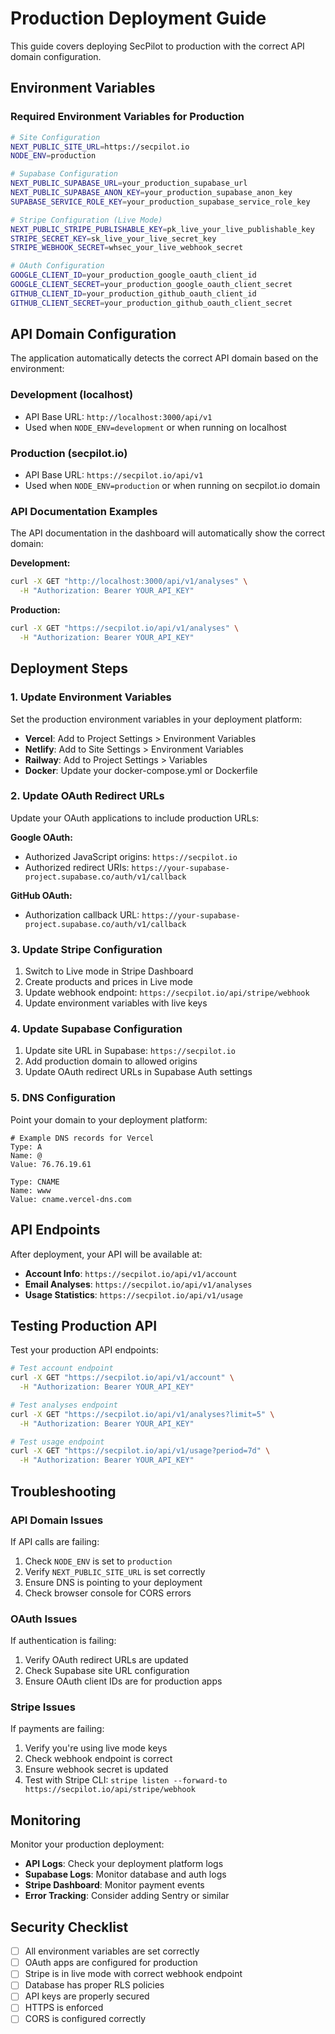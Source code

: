 # Production Deployment Guide

This guide covers deploying SecPilot to production with the correct API domain configuration.

## Environment Variables

### Required Environment Variables for Production

```bash
# Site Configuration
NEXT_PUBLIC_SITE_URL=https://secpilot.io
NODE_ENV=production

# Supabase Configuration
NEXT_PUBLIC_SUPABASE_URL=your_production_supabase_url
NEXT_PUBLIC_SUPABASE_ANON_KEY=your_production_supabase_anon_key
SUPABASE_SERVICE_ROLE_KEY=your_production_supabase_service_role_key

# Stripe Configuration (Live Mode)
NEXT_PUBLIC_STRIPE_PUBLISHABLE_KEY=pk_live_your_live_publishable_key
STRIPE_SECRET_KEY=sk_live_your_live_secret_key
STRIPE_WEBHOOK_SECRET=whsec_your_live_webhook_secret

# OAuth Configuration
GOOGLE_CLIENT_ID=your_production_google_oauth_client_id
GOOGLE_CLIENT_SECRET=your_production_google_oauth_client_secret
GITHUB_CLIENT_ID=your_production_github_oauth_client_id
GITHUB_CLIENT_SECRET=your_production_github_oauth_client_secret
```

## API Domain Configuration

The application automatically detects the correct API domain based on the environment:

### Development (localhost)

- API Base URL: `http://localhost:3000/api/v1`
- Used when `NODE_ENV=development` or when running on localhost

### Production (secpilot.io)

- API Base URL: `https://secpilot.io/api/v1`
- Used when `NODE_ENV=production` or when running on secpilot.io domain

### API Documentation Examples

The API documentation in the dashboard will automatically show the correct domain:

**Development:**

```bash
curl -X GET "http://localhost:3000/api/v1/analyses" \
  -H "Authorization: Bearer YOUR_API_KEY"
```

**Production:**

```bash
curl -X GET "https://secpilot.io/api/v1/analyses" \
  -H "Authorization: Bearer YOUR_API_KEY"
```

## Deployment Steps

### 1. Update Environment Variables

Set the production environment variables in your deployment platform:

- **Vercel**: Add to Project Settings > Environment Variables
- **Netlify**: Add to Site Settings > Environment Variables
- **Railway**: Add to Project Settings > Variables
- **Docker**: Update your docker-compose.yml or Dockerfile

### 2. Update OAuth Redirect URLs

Update your OAuth applications to include production URLs:

**Google OAuth:**

- Authorized JavaScript origins: `https://secpilot.io`
- Authorized redirect URIs: `https://your-supabase-project.supabase.co/auth/v1/callback`

**GitHub OAuth:**

- Authorization callback URL: `https://your-supabase-project.supabase.co/auth/v1/callback`

### 3. Update Stripe Configuration

1. Switch to Live mode in Stripe Dashboard
2. Create products and prices in Live mode
3. Update webhook endpoint: `https://secpilot.io/api/stripe/webhook`
4. Update environment variables with live keys

### 4. Update Supabase Configuration

1. Update site URL in Supabase: `https://secpilot.io`
2. Add production domain to allowed origins
3. Update OAuth redirect URLs in Supabase Auth settings

### 5. DNS Configuration

Point your domain to your deployment platform:

```
# Example DNS records for Vercel
Type: A
Name: @
Value: 76.76.19.61

Type: CNAME
Name: www
Value: cname.vercel-dns.com
```

## API Endpoints

After deployment, your API will be available at:

- **Account Info**: `https://secpilot.io/api/v1/account`
- **Email Analyses**: `https://secpilot.io/api/v1/analyses`
- **Usage Statistics**: `https://secpilot.io/api/v1/usage`

## Testing Production API

Test your production API endpoints:

```bash
# Test account endpoint
curl -X GET "https://secpilot.io/api/v1/account" \
  -H "Authorization: Bearer YOUR_API_KEY"

# Test analyses endpoint
curl -X GET "https://secpilot.io/api/v1/analyses?limit=5" \
  -H "Authorization: Bearer YOUR_API_KEY"

# Test usage endpoint
curl -X GET "https://secpilot.io/api/v1/usage?period=7d" \
  -H "Authorization: Bearer YOUR_API_KEY"
```

## Troubleshooting

### API Domain Issues

If API calls are failing:

1. Check `NODE_ENV` is set to `production`
2. Verify `NEXT_PUBLIC_SITE_URL` is set correctly
3. Ensure DNS is pointing to your deployment
4. Check browser console for CORS errors

### OAuth Issues

If authentication is failing:

1. Verify OAuth redirect URLs are updated
2. Check Supabase site URL configuration
3. Ensure OAuth client IDs are for production apps

### Stripe Issues

If payments are failing:

1. Verify you're using live mode keys
2. Check webhook endpoint is correct
3. Ensure webhook secret is updated
4. Test with Stripe CLI: `stripe listen --forward-to https://secpilot.io/api/stripe/webhook`

## Monitoring

Monitor your production deployment:

- **API Logs**: Check your deployment platform logs
- **Supabase Logs**: Monitor database and auth logs
- **Stripe Dashboard**: Monitor payment events
- **Error Tracking**: Consider adding Sentry or similar

## Security Checklist

- [ ] All environment variables are set correctly
- [ ] OAuth apps are configured for production
- [ ] Stripe is in live mode with correct webhook endpoint
- [ ] Database has proper RLS policies
- [ ] API keys are properly secured
- [ ] HTTPS is enforced
- [ ] CORS is configured correctly
